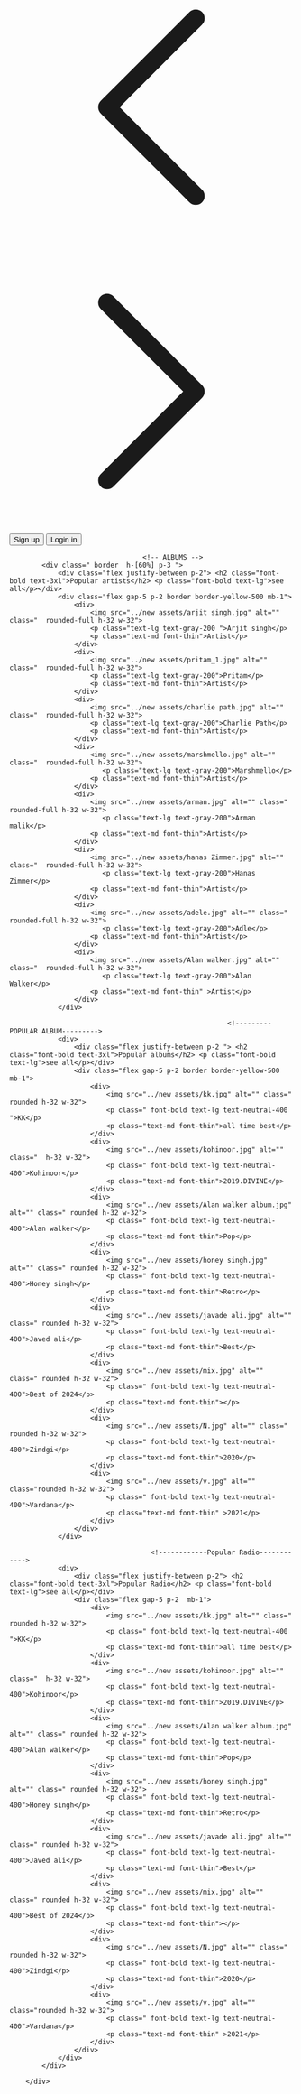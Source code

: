  <div class="border border-emerald-600 md:w-[72%] md:h-[80%]  bg-neutral-700 rounded ">
            <!-- nav-bar -->
                                                             <!----------FIXED-------------->
            <div class="md:h-[8%]  md:sticky flex md:justify-between justify-center  p-3 border ">
                <div class="flex text-sm ">
                    <div>
                        <svg xmlns="http://www.w3.org/2000/svg" fill="none" viewBox="0 0 24 24" stroke-width="1.5" stroke="currentColor" class="invisible md:visible md:w-8 md:h-8 md:mr-4 bg-neutral-700 opacity-70  border rounded-full ">
                            <path stroke-linecap="round" stroke-linejoin="round" d="M15.75 19.5 8.25 12l7.5-7.5" />
                          </svg>
                    </div>
                    <div>
                        <svg xmlns="http://www.w3.org/2000/svg" fill="none" viewBox="0 0 24 24" stroke-width="1.5" stroke="currentColor" class="md:w-8 md:h-8 border invisible md:visible  bg-neutral-700 opacity-70 rounded-full">
                            <path stroke-linecap="round" stroke-linejoin="round" d="m8.25 4.5 7.5 7.5-7.5 7.5" />
                          </svg> 
                    </div>
                </div>
                <div class="flex text-md gap-9 ">
                    <button class=" rounded-2xl font-bold md:text-lg px-3 py-2 md:px-5 md:py-1 hover:bg-white hover:text-black duration-150">Sign up</button>
                    <button class=" rounded-2xl font-bold md:text-lg px-3 py-2 md:px-5 md:py-1 hover:bg-white hover:text-black duration-150">Login in</button>
                </div>
            </div>

                                     <!-- ALBUMS -->
            <div class=" border  h-[60%] p-3 ">
                <div class="flex justify-between p-2"> <h2 class="font-bold text-3xl">Popular artists</h2> <p class="font-bold text-lg">see all</p></div>
                <div class="flex gap-5 p-2 border border-yellow-500 mb-1">
                    <div>
                        <img src="../new assets/arjit singh.jpg" alt="" class="  rounded-full h-32 w-32">
                        <p class="text-lg text-gray-200 ">Arjit singh</p>
                        <p class="text-md font-thin">Artist</p>
                    </div>
                    <div>
                        <img src="../new assets/pritam_1.jpg" alt="" class="  rounded-full h-32 w-32">
                        <p class="text-lg text-gray-200">Pritam</p>
                        <p class="text-md font-thin">Artist</p>
                    </div>
                    <div>
                        <img src="../new assets/charlie path.jpg" alt="" class="  rounded-full h-32 w-32">
                        <p class="text-lg text-gray-200">Charlie Path</p>
                        <p class="text-md font-thin">Artist</p>
                    </div>
                    <div>
                        <img src="../new assets/marshmello.jpg" alt="" class="  rounded-full h-32 w-32">
                           <p class="text-lg text-gray-200">Marshmello</p>
                        <p class="text-md font-thin">Artist</p>
                    </div>
                    <div>
                        <img src="../new assets/arman.jpg" alt="" class="  rounded-full h-32 w-32">
                           <p class="text-lg text-gray-200">Arman malik</p>
                        <p class="text-md font-thin">Artist</p>
                    </div>
                    <div>
                        <img src="../new assets/hanas Zimmer.jpg" alt="" class="  rounded-full h-32 w-32">
                           <p class="text-lg text-gray-200">Hanas Zimmer</p>
                        <p class="text-md font-thin">Artist</p>
                    </div>
                    <div>
                        <img src="../new assets/adele.jpg" alt="" class="  rounded-full h-32 w-32">
                           <p class="text-lg text-gray-200">Adle</p>
                        <p class="text-md font-thin">Artist</p>
                    </div>
                    <div>
                        <img src="../new assets/Alan walker.jpg" alt="" class="  rounded-full h-32 w-32">
                           <p class="text-lg text-gray-200">Alan Walker</p>
                        <p class="text-md font-thin" >Artist</p>
                    </div>
                </div>
                
                                                          <!---------POPULAR ALBUM--------->
                <div>
                    <div class="flex justify-between p-2 "> <h2 class="font-bold text-3xl">Popular albums</h2> <p class="font-bold text-lg">see all</p></div>
                    <div class="flex gap-5 p-2 border border-yellow-500 mb-1">
                        <div>
                            <img src="../new assets/kk.jpg" alt="" class="  rounded h-32 w-32">
                            <p class=" font-bold text-lg text-neutral-400 ">KK</p>
                            <p class="text-md font-thin">all time best</p>
                        </div>
                        <div>
                            <img src="../new assets/kohinoor.jpg" alt="" class="  h-32 w-32">
                            <p class=" font-bold text-lg text-neutral-400">Kohinoor</p>
                            <p class="text-md font-thin">2019.DIVINE</p>
                        </div>
                        <div>
                            <img src="../new assets/Alan walker album.jpg" alt="" class=" rounded h-32 w-32">
                            <p class=" font-bold text-lg text-neutral-400">Alan walker</p>
                            <p class="text-md font-thin">Pop</p>
                        </div>
                        <div>
                            <img src="../new assets/honey singh.jpg" alt="" class=" rounded h-32 w-32">
                            <p class=" font-bold text-lg text-neutral-400">Honey singh</p>
                            <p class="text-md font-thin">Retro</p>
                        </div>
                        <div>
                            <img src="../new assets/javade ali.jpg" alt="" class=" rounded h-32 w-32">
                            <p class=" font-bold text-lg text-neutral-400">Javed ali</p>
                            <p class="text-md font-thin">Best</p>
                        </div>
                        <div>
                            <img src="../new assets/mix.jpg" alt="" class=" rounded h-32 w-32">
                            <p class=" font-bold text-lg text-neutral-400">Best of 2024</p>
                            <p class="text-md font-thin"></p>
                        </div>
                        <div>
                            <img src="../new assets/N.jpg" alt="" class=" rounded h-32 w-32">
                            <p class=" font-bold text-lg text-neutral-400">Zindgi</p>
                            <p class="text-md font-thin">2020</p>
                        </div>
                        <div>
                            <img src="../new assets/v.jpg" alt="" class="rounded h-32 w-32">
                            <p class=" font-bold text-lg text-neutral-400">Vardana</p>
                            <p class="text-md font-thin" >2021</p>
                        </div>
                    </div>
                </div>    
                
                                       <!------------Popular Radio------------>
                <div>
                    <div class="flex justify-between p-2"> <h2 class="font-bold text-3xl">Popular Radio</h2> <p class="font-bold text-lg">see all</p></div>
                    <div class="flex gap-5 p-2  mb-1">
                        <div>
                            <img src="../new assets/kk.jpg" alt="" class="  rounded h-32 w-32">
                            <p class=" font-bold text-lg text-neutral-400 ">KK</p>
                            <p class="text-md font-thin">all time best</p>
                        </div>
                        <div>
                            <img src="../new assets/kohinoor.jpg" alt="" class="  h-32 w-32">
                            <p class=" font-bold text-lg text-neutral-400">Kohinoor</p>
                            <p class="text-md font-thin">2019.DIVINE</p>
                        </div>
                        <div>
                            <img src="../new assets/Alan walker album.jpg" alt="" class=" rounded h-32 w-32">
                            <p class=" font-bold text-lg text-neutral-400">Alan walker</p>
                            <p class="text-md font-thin">Pop</p>
                        </div>
                        <div>
                            <img src="../new assets/honey singh.jpg" alt="" class=" rounded h-32 w-32">
                            <p class=" font-bold text-lg text-neutral-400">Honey singh</p>
                            <p class="text-md font-thin">Retro</p>
                        </div>
                        <div>
                            <img src="../new assets/javade ali.jpg" alt="" class=" rounded h-32 w-32">
                            <p class=" font-bold text-lg text-neutral-400">Javed ali</p>
                            <p class="text-md font-thin">Best</p>
                        </div>
                        <div>
                            <img src="../new assets/mix.jpg" alt="" class=" rounded h-32 w-32">
                            <p class=" font-bold text-lg text-neutral-400">Best of 2024</p>
                            <p class="text-md font-thin"></p>
                        </div>
                        <div>
                            <img src="../new assets/N.jpg" alt="" class=" rounded h-32 w-32">
                            <p class=" font-bold text-lg text-neutral-400">Zindgi</p>
                            <p class="text-md font-thin">2020</p>
                        </div>
                        <div>
                            <img src="../new assets/v.jpg" alt="" class="rounded h-32 w-32">
                            <p class=" font-bold text-lg text-neutral-400">Vardana</p>
                            <p class="text-md font-thin" >2021</p>
                        </div>
                    </div>
                </div>
            </div>
         
        </div>     